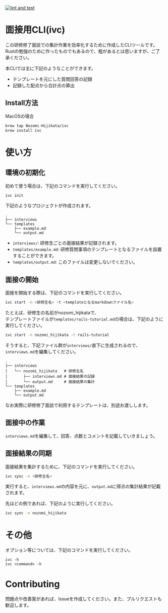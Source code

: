 [![lint and test](https://github.com/Nozomi-Hijikata/ivc/actions/workflows/main.yml/badge.svg)](https://github.com/Nozomi-Hijikata/ivc/actions/workflows/main.yml)

# 面接用CLI(ivc)
この研修修了面談での集計作業を効率化するために作成したCLIツールです。
Rustの勉強のために作ったものでもあるので、粗があるとは思いますが、ご了承ください。

本CLIでは主に下記のようなことができます。
- テンプレートを元にした質問回答の記録
- 記録した配点から合計点の算出

## Install方法
MacOSの場合
```sh
brew tap Nozomi-Hijikata/ivc
brew install ivc
```


# 使い方
## 環境の初期化
初めて使う場合は、下記のコマンドを実行してください。
```sh
ivc init
```

下記のようなプロジェクトが作成されます。

```
.
├── interviews
└── templates
    ├── example.md
    └── output.md
```

- `interviews/`: 研修生ごとの面接結果が記録されます。
- `templates/example.md`: 研修質問事項のテンプレートとなるファイルを設置することができます。
- `templates/output.md`: このファイルは変更しないでください。



## 面接の開始
面接を開始する際は、下記のコマンドを実行してください。
```sh
ivc start -n <研修生名> -t <templateとなるmarkdownファイル名>
```

たとえば、研修生の名前がnozomi_hijikataで、  
テンプレートファイルが`templates/rails-tutorial.md`の場合は、下記のように実行してください。
```sh
ivc start -n nozomi_hijikata -t rails-tutorial
```

そうすると、下記ファイル群が`interviews/`直下に生成されるので、`interviews.md`を編集してください。
```
.
├── interviews
│   └── nozomi_hijikata   # 研修生名
│       ├── interviews.md # 面接結果の記録
│       └── output.md     # 面接結果の集計
└── templates
    ├── example.md
    └── output.md
```

なお実際に研修修了面談で利用するテンプレートは、別途お渡しします。

## 面接中の作業
`interviews.md`を編集して、回答、点数とコメントを記載していきましょう。

## 面接結果の同期
面接結果を集計するために、下記のコマンドを実行してください。
```sh
ivc sync -n <研修生名>
```

実行すると、`interviews.md`の内容を元に、`output.md`に得点の集計結果が記載されます。

先ほどの例であれば、下記のように実行してください。
```sh
ivc sync -n nozomi_hijikata
```

# その他
オプション等については、下記のコマンドを実行してください。
```
ivc -h
ivc <command> -h
```

# Contributing
問題点や改善案があれば、Issueを作成してください。また、プルリクエストも歓迎します。
